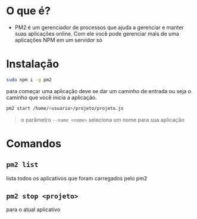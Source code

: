 
# O que é?

- PM2 é um gerenciador de processos que ajuda a gerenciar e manter suas aplicações online. Com ele você pode gerenciar mais de uma aplicações NPM em um servidor só

# Instalação

```bash
sudo npm i -g pm2
```

para começar uma aplicação deve se dar um caminho de entrada ou seja o caminho que você inicia a aplicação.

```bash
pm2 start /home/<usuario>/projeto/projeto.js
```

> o parâmetro `--name <nome>` seleciona um nome para sua aplicação

# Comandos

## `pm2 list`

lista todos os aplicativos que foram carregados pelo pm2

## `pm2 stop <projeto>`

para o atual aplicativo